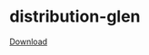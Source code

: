 # distribution-glen

[Download](itms-services://?action=download-manifest&url=https://github.com/mrgerych/distribution-glen/raw/master/manifest.plist)
